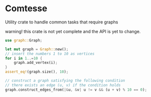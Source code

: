 # Comtesse

Utility crate to handle common tasks that require graphs

warning! this crate is not yet complete and the API is yet to change.

```rs
use graph::Graph;

let mut graph = Graph::new();
// insert the numbers 1 to 10 as vertices
for i in 1..=10 {
    graph.add_vertex(i);
}
assert_eq!(graph.size(), 10);

// construct a graph satisfying the following condition
// there exists an edge (u, v) if the condition holds
graph.construct_edges_from(|&u, &v| u != v && (u + v) % 10 == 0);
```
